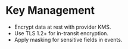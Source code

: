 # Key Management

- Encrypt data at rest with provider KMS.  
- Use TLS 1.2+ for in-transit encryption.  
- Apply masking for sensitive fields in events.  
